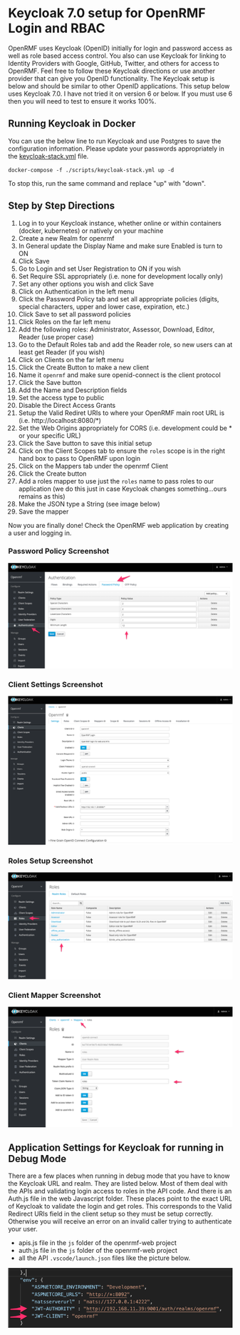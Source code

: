 # Keycloak 7.0 setup for OpenRMF Login and RBAC
OpenRMF uses Keycloak (OpenID) initially for login and password access as well as role based access control. You also can use Keycloak for linking to Identity Providers with Google, GitHub, Twitter, and others for access to OpenRMF. Feel free to follow these Keycloak directions or use another provider that can give you OpenID functionality. The Keycloak setup is below and should be similar to other OpenID applications. This setup below uses Keycloak 7.0. I have not tried it on version 6 or below. If you must use 6 then you will need to test to ensure it works 100%.

## Running Keycloak in Docker
You can use the below line to run Keycloak and use Postgres to save the configuration information. Please update your passwords appropriately in the [keycloak-stack.yml](scripts/keycloak-stack.yml) file.

```
docker-compose -f ./scripts/keycloak-stack.yml up -d
```

To stop this, run the same command and replace "up" with "down".

## Step by Step Directions

1. Log in to your Keycloak instance, whether online or within containers (docker, kubernetes) or natively on your machine
2. Create a new Realm for openrmf
3. In General update the Display Name and make sure Enabled is turn to ON
4. Click Save
5. Go to Login and set User Registration to ON if you wish
6. Set Require SSL appropriately (i.e. none for development locally only)
7. Set any other options you wish and click Save
8. Click on Authentication in the left menu
9. Click the Password Policy tab and set all appropriate policies (digits, special characters, upper and lower case, expiration, etc.)
10. Click Save to set all password policies
11. Click Roles on the far left menu
12. Add the following roles: Administrator, Assessor, Download, Editor, Reader (use proper case)
13. Go to the Default Roles tab and add the Reader role, so new users can at least get Reader (if you wish)
14. Click on Clients on the far left menu
15. Click the Create Button to make a new client
16. Name it `openrmf` and make sure openid-connect is the client protocol
17. Click the Save button
18. Add the Name and Description fields
19. Set the access type to public
20. Disable the Direct Access Grants
21. Setup the Valid Rediret URIs to where your OpenRMF main root URL is (i.e. http://localhost:8080/*)
22. Set the Web Origins appropriately for CORS (i.e. development could be * or your specific URL)
23. Click the Save button to save this initial setup
24. Click on the Client Scopes tab to ensure the `roles` scope is in the right hand box to pass to OpenRMF upon login
25. Click on the Mappers tab under the openrmf Client
26. Click the Create button
27. Add a roles mapper to use just the `roles` name to pass roles to our application (we do this just in case Keycloak changes something...ours remains as this)
28. Make the JSON type a String (see image below)
29. Save the mapper

Now you are finally done! Check the OpenRMF web application by creating a user and logging in.

### Password Policy Screenshot
![Image](./img/keycloak/authentication-password-policy.png?raw=true)

### Client Settings Screenshot
![Image](./img/keycloak/keycloak-openrmf-settings.png?raw=true)

### Roles Setup Screenshot
![Image](./img/keycloak/keycloak-roles.png?raw=true)

### Client Mapper Screenshot
![Image](./img/keycloak/keycloak-openrmf-client-mapper-roles.png?raw=true)


## Application Settings for Keycloak for running in Debug Mode
There are a few places when running in debug mode that you have to know the Keycloak URL and realm. They are listed below. Most of them deal with the APIs and validating login access to roles in the API code. And there is an Auth.js file in the web Javascript folder.  These places point to the exact URL of Keycloak to validate the login and get roles. This corresponds to the Valid Redirect URIs field in the client setup so they must be setup correctly. Otherwise you will receive an error on an invalid caller trying to authenticate your user.

* apis.js file in the `js` folder of the openrmf-web project
* auth.js file in the `js` folder of the openrmf-web project
* all the API `.vscode/launch.json` files like the picture below.

![Image](./img/keycloak/dotnet-core-keycloak-reference.png?raw=true)